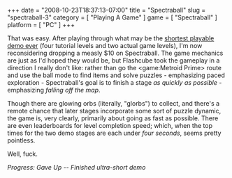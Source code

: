 +++
date = "2008-10-23T18:37:13-07:00"
title = "Spectraball"
slug = "spectraball-3"
category = [ "Playing A Game" ]
game = [ "Spectraball" ]
platform = [ "PC" ]
+++

That was easy.  After playing through what may be the <a href="http://store.steampowered.com/app/18310/">shortest playable demo ever</a> (four tutorial levels and two actual game levels), I'm now reconsidering dropping a measly $10 on Spectraball.  The game mechanics are just as I'd hoped they would be, but Flashcube took the gameplay in a direction I really don't like: rather than go the <game:Metroid Prime> route and use the ball mode to find items and solve puzzles - emphasizing paced exploration - Spectraball's goal is to finish a stage <i>as quickly as possible</i> - emphasizing <i>falling off the map</i>.

Though there are glowing orbs (literally, "glorbs") to collect, and there's a remote chance that later stages incorporate some sort of puzzle dynamic, the game is, very clearly, primarily about going as fast as possible.  There are even leaderboards for level completion speed; which, when the top times for the two demo stages are each under <i>four seconds</i>, seems pretty pointless.

Well, fuck.

<i>Progress: Gave Up -- Finished ultra-short demo</i>